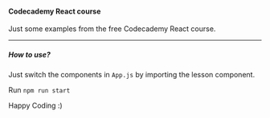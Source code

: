 #### Codecademy React course

Just some examples from the free Codecademy React course.
<hr>

##### How to use?
Just switch the components in `App.js` by importing the lesson component.

Run `npm run start`

Happy Coding :)
